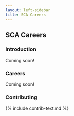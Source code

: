 ```yaml
---
layout: left-sidebar
title: SCA Careers
---
```


## SCA Careers

### Introduction

Coming soon!

### Careers

Coming soon!

### Contributing

{% include contrib-text.md %}